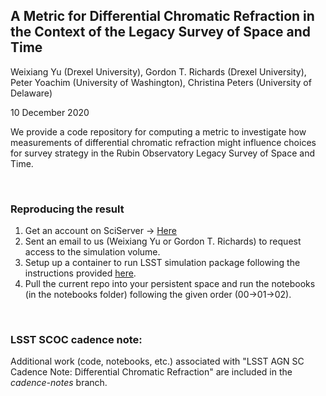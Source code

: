 ## A Metric for Differential Chromatic Refraction in the Context of the Legacy Survey of Space and Time
Weixiang Yu (Drexel University), Gordon T. Richards (Drexel University), Peter Yoachim (University of Washington), Christina Peters (University of Delaware)

10 December 2020


We provide a code repository for computing a metric to investigate how measurements of differential chromatic refraction might influence choices for survey strategy in the Rubin Observatory Legacy Survey of Space and Time.

<br>

### Reproducing the result
1. Get an account on SciServer -> [Here](https://apps.sciserver.org/login-portal/register?)
2. Sent an email to us (Weixiang Yu or Gordon T. Richards) to request access to the simulation volume.
3. Setup up a container to run LSST simulation package following the instructions provided [here](https://github.com/RichardsGroup/LSST_OpSim).
4. Pull the current repo into your persistent space and run the notebooks (in the notebooks folder) following the given order (00->01->02). 

<br>

### LSST SCOC cadence note:
Additional work (code, notebooks, etc.) associated with "LSST AGN SC Cadence Note: Differential Chromatic Refraction" are included in the _cadence-notes_ branch.